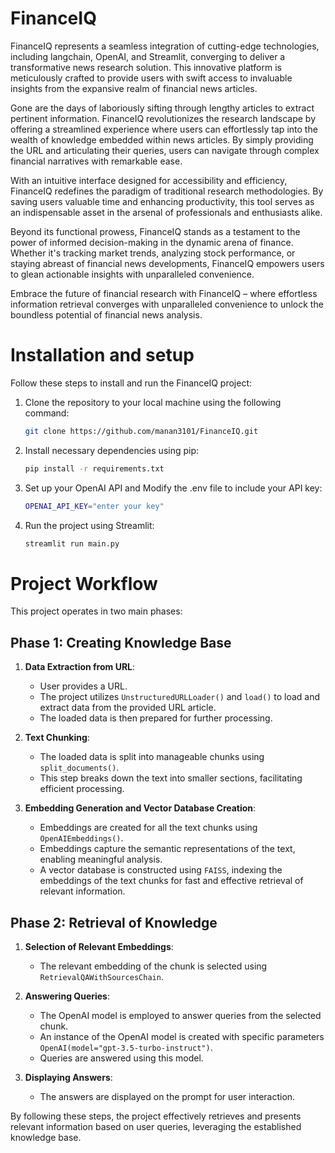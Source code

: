 # FinanceIQ

FinanceIQ represents a seamless integration of cutting-edge technologies, including langchain, OpenAI, and Streamlit, converging to deliver a transformative news research solution. This innovative platform is meticulously crafted to provide users with swift access to invaluable insights from the expansive realm of financial news articles.

Gone are the days of laboriously sifting through lengthy articles to extract pertinent information. FinanceIQ revolutionizes the research landscape by offering a streamlined experience where users can effortlessly tap into the wealth of knowledge embedded within news articles. By simply providing the URL and articulating their queries, users can navigate through complex financial narratives with remarkable ease.

With an intuitive interface designed for accessibility and efficiency, FinanceIQ redefines the paradigm of traditional research methodologies. By saving users valuable time and enhancing productivity, this tool serves as an indispensable asset in the arsenal of professionals and enthusiasts alike.

Beyond its functional prowess, FinanceIQ stands as a testament to the power of informed decision-making in the dynamic arena of finance. Whether it's tracking market trends, analyzing stock performance, or staying abreast of financial news developments, FinanceIQ empowers users to glean actionable insights with unparalleled convenience.

Embrace the future of financial research with FinanceIQ – where effortless information retrieval converges with unparalleled convenience to unlock the boundless potential of financial news analysis.

# Installation and setup
Follow these steps to install and run the FinanceIQ project:
1. Clone the repository to your local machine using the following command:
   ```bash
   git clone https://github.com/manan3101/FinanceIQ.git
2. Install necessary dependencies using pip:
   ```bash
   pip install -r requirements.txt
3. Set up your OpenAI API and Modify the .env file to include your API key:
   ```bash
   OPENAI_API_KEY="enter your key"
4. Run the project using Streamlit:
   ```bash
   streamlit run main.py
   ```

# Project Workflow

This project operates in two main phases:

## Phase 1: Creating Knowledge Base

1. **Data Extraction from URL**:
   - User provides a URL.
   - The project utilizes `UnstructuredURLLoader()` and `load()` to load and extract data from the provided URL article.
   - The loaded data is then prepared for further processing.

2. **Text Chunking**:
   - The loaded data is split into manageable chunks using `split_documents()`.
   - This step breaks down the text into smaller sections, facilitating efficient processing.

3. **Embedding Generation and Vector Database Creation**:
   - Embeddings are created for all the text chunks using `OpenAIEmbeddings()`.
   - Embeddings capture the semantic representations of the text, enabling meaningful analysis.
   - A vector database is constructed using `FAISS`, indexing the embeddings of the text chunks for fast and effective retrieval of relevant information.

## Phase 2: Retrieval of Knowledge

1. **Selection of Relevant Embeddings**:
   - The relevant embedding of the chunk is selected using `RetrievalQAWithSourcesChain`.

2. **Answering Queries**:
   - The OpenAI model is employed to answer queries from the selected chunk.
   - An instance of the OpenAI model is created with specific parameters `OpenAI(model="gpt-3.5-turbo-instruct")`.
   - Queries are answered using this model.

3. **Displaying Answers**:
   - The answers are displayed on the prompt for user interaction.

By following these steps, the project effectively retrieves and presents relevant information based on user queries, leveraging the established knowledge base.
